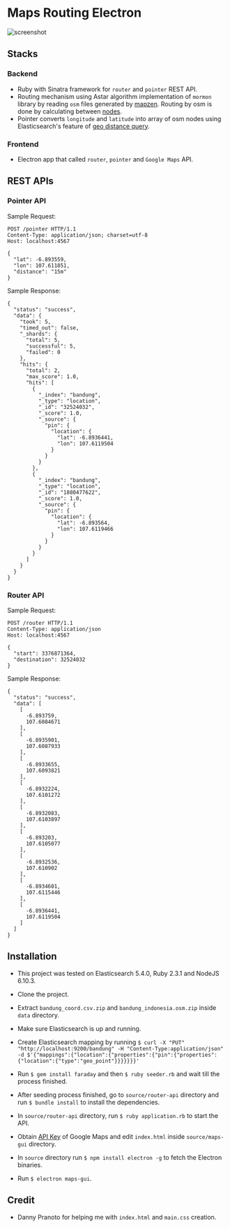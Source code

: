 # Maps Routing Electron

![screenshot](https://panggi.s3.amazonaws.com/public/media/maps-routing.jpg "Screenshot of Maps Routing Electron")

## Stacks

### Backend

- Ruby with Sinatra framework for `router` and `pointer` REST API.
- Routing mechanism using Astar algorithm implementation of `mormon` library by reading `osm` files generated by [mapzen](https://mapzen.com/data/metro-extracts/metro/bandung_indonesia/). Routing by osm is done by calculating between [nodes](http://wiki.openstreetmap.org/wiki/Node).
- Pointer converts `longitude` and `latitude` into array of osm nodes using Elasticsearch's feature of [geo distance query](https://www.elastic.co/guide/en/elasticsearch/reference/current/query-dsl-geo-distance-query.html).

### Frontend

- Electron app that called `router`, `pointer` and `Google Maps` API.

## REST APIs

### Pointer API

Sample Request:

```
POST /pointer HTTP/1.1
Content-Type: application/json; charset=utf-8
Host: localhost:4567

{
  "lat": -6.893559,
  "lon": 107.611851,
  "distance": "15m"
}
```

Sample Response:

```
{
  "status": "success",
  "data": {
    "took": 5,
    "timed_out": false,
    "_shards": {
      "total": 5,
      "successful": 5,
      "failed": 0
    },
    "hits": {
      "total": 2,
      "max_score": 1.0,
      "hits": [
        {
          "_index": "bandung",
          "_type": "location",
          "_id": "32524032",
          "_score": 1.0,
          "_source": {
            "pin": {
              "location": {
                "lat": -6.8936441,
                "lon": 107.6119504
              }
            }
          }
        },
        {
          "_index": "bandung",
          "_type": "location",
          "_id": "1880477622",
          "_score": 1.0,
          "_source": {
            "pin": {
              "location": {
                "lat": -6.893564,
                "lon": 107.6119466
              }
            }
          }
        }
      ]
    }
  }
}
```

### Router API

Sample Request:

```
POST /router HTTP/1.1
Content-Type: application/json
Host: localhost:4567

{
  "start": 3376871364,
  "destination": 32524032
}
```

Sample Response:

```
{
  "status": "success",
  "data": [
    [
      -6.893759,
      107.6084671
    ],
    [
      -6.8935901,
      107.6087933
    ],
    [
      -6.8933655,
      107.6093821
    ],
    [
      -6.8932224,
      107.6101272
    ],
    [
      -6.8932083,
      107.6103897
    ],
    [
      -6.893203,
      107.6105077
    ],
    [
      -6.8932536,
      107.610902
    ],
    [
      -6.8934601,
      107.6115446
    ],
    [
      -6.8936441,
      107.6119504
    ]
  ]
}
```

## Installation

* This project was tested on Elasticsearch 5.4.0, Ruby 2.3.1 and NodeJS 6.10.3.

* Clone the project.

* Extract `bandung_coord.csv.zip` and `bandung_indonesia.osm.zip` inside `data` directory.

* Make sure Elasticsearch is up and running.

* Create Elasticsearch mapping by running `$ curl -X "PUT" "http://localhost:9200/bandung" -H "Content-Type:application/json" -d $'{"mappings":{"location":{"properties":{"pin":{"properties":{"location":{"type":"geo_point"}}}}}}}'`

* Run `$ gem install faraday` and then `$ ruby seeder.rb` and wait till the process finished.

* After seeding process finished, go to `source/router-api` directory and run `$ bundle install` to install the dependencies.

* In `source/router-api` directory, run `$ ruby application.rb` to start the API.

* Obtain [API Key](https://developers.google.com/maps/documentation/javascript/get-api-key) of Google Maps and edit `index.html` inside `source/maps-gui` directory.

* In `source` directory run `$ npm install electron -g` to fetch the Electron binaries.

* Run `$ electron maps-gui`.

## Credit

- Danny Pranoto for helping me with `index.html` and `main.css` creation.

